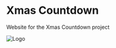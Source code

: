 # Xmas Countdown

Website for the Xmas Countdown project

![Logo](https://cdn.thatbritish.one/ChristmasCountdown.png)